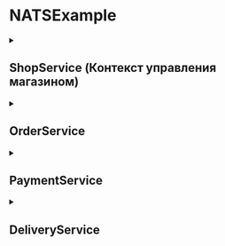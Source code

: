 # NATSExample


<details><summary><h2>ShopService (Контекст управления магазином)</h2></summary>
  
<details><summary><h2>Агрегаты управления товарами и корзиной</h2></summary>
  
![image](https://github.com/user-attachments/assets/02ff1399-6da6-4322-8658-f8d7c39f52cc)

</details>

## Схема БД

![image](https://github.com/user-attachments/assets/0338aba8-8a42-4656-9d03-c63c6cb89ccd)


</details>


<details><summary><h2>OrderService</h2></summary>
  

</details>

<details><summary><h2>PaymentService</h2></summary>
  

</details>

<details><summary><h2>DeliveryService</h2></summary>
  

</details>
